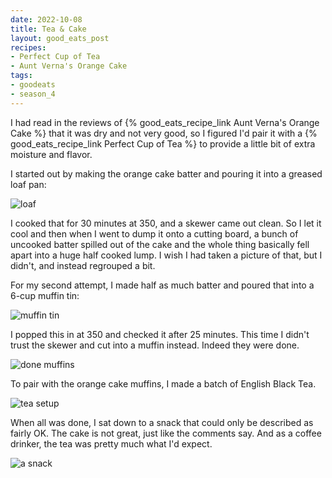 ```yaml
---
date: 2022-10-08
title: Tea & Cake
layout: good_eats_post
recipes:
- Perfect Cup of Tea
- Aunt Verna's Orange Cake
tags:
- goodeats
- season_4
---
```


I had read in the reviews of {% good_eats_recipe_link Aunt Verna's Orange Cake %} that
it was dry and not very good, so I figured I'd pair it with a
{% good_eats_recipe_link Perfect Cup of Tea %} to provide a little bit of extra
moisture and flavor.

I started out by making the orange cake batter and pouring it into a greased loaf pan:

![loaf](https://lh3.googleusercontent.com/pw/AL9nZEXEQOYHiaUYvMOxgjWlbkqgp04T4gEuyt7qnmhqv7SBDx-0S5Dct4UhJiPzLgV9Bv9ksHkS1pqx5thjHibmF_48T8CsT8Yp_fyBb4UiQPj489Rp4119mpzqjg1cFIjmG4wcP6QRAQL4cwibbLpHdov0=w600)

I cooked that for 30 minutes at 350, and a skewer came out clean. So I let it cool and then
when I went to dump it onto a cutting board, a bunch of uncooked batter spilled out of the
cake and the whole thing basically fell apart into a huge half cooked lump. I wish I had
taken a picture of that, but I didn't, and instead regrouped a bit.

For my second attempt, I made half as much batter and poured that into a 6-cup muffin tin:

![muffin tin](https://lh3.googleusercontent.com/pw/AL9nZEWNF4KvjW6MJ05HZunvhL94YBugb7he-9-8XfzGFomFvhkFcoRxVS0ME9tlcyTht3DGujPKkaKTWi-N4pSUElA0PYOi9fynp86OQ8p5uD612SjwIpKYG7sI746X4gmitauqdEp-WAgPQynuFxpygUNc=w600)

I popped this in at 350 and checked it after 25 minutes. This time I didn't trust the skewer
and cut into a muffin instead. Indeed they were done.

![done muffins](https://lh3.googleusercontent.com/pw/AL9nZEVxnyFtuB4_ubPIHUjvw4r8h8K0_q4x8X8CEgjxZl8vTdxPuRorjoY2K4hikrmKRBSL8UbJSE9ZShDu9Ez4X4pktdyKdGV8j08ch0jnvSKElCZ7be34RSAE4B_AqAKQSVyQzYKuaohY0ti45fiZSt9m=w600)

To pair with the orange cake muffins, I made a batch of English Black Tea.

![tea setup](https://lh3.googleusercontent.com/pw/AL9nZEVWS45a3Tc50eGEUV6BMvIxHJYm_GG7u03x87oZ1SkX0XsKU8-zcgTMAnOsjdtFo_SSSmeheogfG1pFXFWuln_0kXB-ncg66k0O6fYSnKBgxnP0u-IhV1c08qBM7TTSdNhjHbC0T9MxyYzR31aRPEeB=w600)

When all was done, I sat down to a snack that could only be described as fairly OK. The
cake is not great, just like the comments say. And as a coffee drinker, the tea was
pretty much what I'd expect.

![a snack](https://lh3.googleusercontent.com/pw/AL9nZEUaNaVh8aqMZLWkYKBLZQe1rcIjjfqj_2OzuSl05_22w2j2lDTOT95gXkzi5b15JHbDmktbUMltm0OvFlNawk4nGyGEn7rWo8B_Dfi6TwGMn6xkOd5FHrOREQalgfHOPjJT3sqn4GMJhEv6ziExeNnj=w500)
